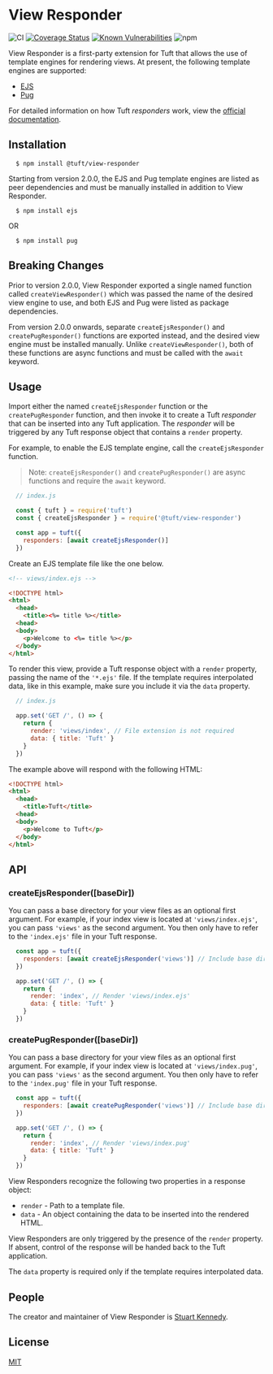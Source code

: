 # View Responder

![CI](https://github.com/tuftjs/view-responder/workflows/Node.js%20CI/badge.svg)
[![Coverage Status](https://coveralls.io/repos/github/tuftjs/view-responder/badge.svg)](https://coveralls.io/github/tuftjs/view-responder)
[![Known Vulnerabilities](https://snyk.io/test/github/tuftjs/view-responder/badge.svg?targetFile=package.json)](https://snyk.io/test/github/tuftjs/view-responder?targetFile=package.json)
![npm](https://img.shields.io/npm/v/@tuft/view-responder)

View Responder is a first-party extension for Tuft that allows the use of template engines for rendering views. At present, the following template engines are supported:

* [EJS](https://ejs.co/)
* [Pug](https://pugjs.org)

For detailed information on how Tuft *responders* work, view the [official documentation](https://www.tuft.dev/docs/extensions/#responders).

## Installation
```
  $ npm install @tuft/view-responder
```

Starting from version 2.0.0, the EJS and Pug template engines are listed as peer dependencies and must be manually installed in addition to View Responder.

```
  $ npm install ejs
```

OR

```
  $ npm install pug
```

## Breaking Changes

Prior to version 2.0.0, View Responder exported a single named function called `createViewResponder()` which was passed the name of the desired view engine to use, and both EJS and Pug were listed as package dependencies.

From version 2.0.0 onwards, separate `createEjsResponder()` and `createPugResponder()` functions are exported instead, and the desired view engine must be installed manually. Unlike `createViewResponder()`, both of these functions are async functions and must be called with the `await` keyword.

## Usage

Import either the named `createEjsResponder` function or the `createPugResponder` function, and then invoke it to create a Tuft *responder* that can be inserted into any Tuft application. The *responder* will be triggered by any Tuft response object that contains a `render` property.

For example, to enable the EJS template engine, call the `createEjsResponder` function.

> Note: `createEjsResponder()` and `createPugResponder()` are async functions and require the `await` keyword.

```js
  // index.js

  const { tuft } = require('tuft')
  const { createEjsResponder } = require('@tuft/view-responder')

  const app = tuft({
    responders: [await createEjsResponder()]
  })
```

Create an EJS template file like the one below.

```html
<!-- views/index.ejs -->

<!DOCTYPE html>
<html>
  <head>
    <title><%= title %></title>
  <head>
  <body>
    <p>Welcome to <%= title %></p>
  </body>
</html>
```

To render this view, provide a Tuft response object with a `render` property, passing the name of the `'*.ejs'` file. If the template requires interpolated data, like in this example, make sure you include it via the `data` property.

```js
  // index.js

  app.set('GET /', () => {
    return {
      render: 'views/index', // File extension is not required
      data: { title: 'Tuft' }
    }
  })
```
The example above will respond with the following HTML:

```html
<!DOCTYPE html>
<html>
  <head>
    <title>Tuft</title>
  <head>
  <body>
    <p>Welcome to Tuft</p>
  </body>
</html>
```

## API

### createEjsResponder([baseDir])

You can pass a base directory for your view files as an optional first argument. For example, if your index view is located at `'views/index.ejs'`, you can pass `'views'` as the second argument. You then only have to refer to the `'index.ejs'` file in your Tuft response.

```js
  const app = tuft({
    responders: [await createEjsResponder('views')] // Include base directory 'views'
  })

  app.set('GET /', () => {
    return {
      render: 'index', // Render 'views/index.ejs'
      data: { title: 'Tuft' }
    }
  })
```

### createPugResponder([baseDir])

You can pass a base directory for your view files as an optional first argument. For example, if your index view is located at `'views/index.pug'`, you can pass `'views'` as the second argument. You then only have to refer to the `'index.pug'` file in your Tuft response.

```js
  const app = tuft({
    responders: [await createPugResponder('views')] // Include base directory 'views'
  })

  app.set('GET /', () => {
    return {
      render: 'index', // Render 'views/index.pug'
      data: { title: 'Tuft' }
    }
  })
```

View Responders recognize the following two properties in a response object:

* `render` - Path to a template file.
* `data` - An object containing the data to be inserted into the rendered HTML.

View Responders are only triggered by the presence of the `render` property. If absent, control of the response will be handed back to the Tuft application.

The `data` property is required only if the template requires interpolated data.

## People
The creator and maintainer of View Responder is [Stuart Kennedy](https://github.com/rav2040).

## License
[MIT](https://github.com/tuftjs/ejs-responder/blob/master/LICENSE)
